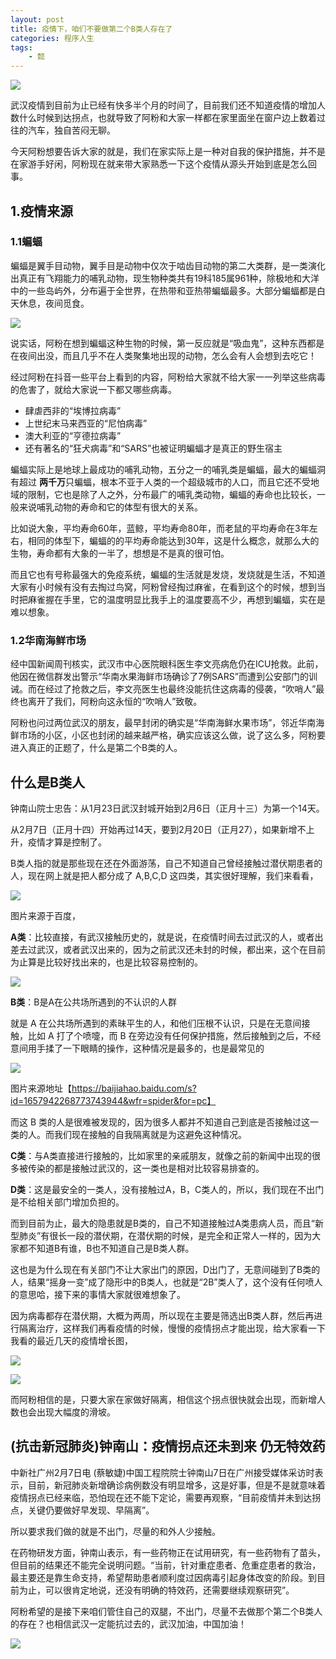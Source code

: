 ```yaml
---
layout: post
title: 疫情下，咱们不要做第二个B类人存在了
categories: 程序人生
tags:
	- 懿
---
```


![](http://www.justdojava.com/assets/images/2019/java/image_yi/2020/02-08/7.jpg)

武汉疫情到目前为止已经有快多半个月的时间了，目前我们还不知道疫情的增加人数什么时候到达拐点，也就导致了阿粉和大家一样都在家里面坐在窗户边上数着过往的汽车，独自苦闷无聊。

<!--more-->

今天阿粉想要告诉大家的就是，我们在家实际上是一种对自我的保护措施，并不是在家游手好闲，阿粉现在就来带大家熟悉一下这个疫情从源头开始到底是怎么回事。

## 1.疫情来源

### 1.1蝙蝠

蝙蝠是翼手目动物，翼手目是动物中仅次于啮齿目动物的第二大类群，是一类演化出真正有飞翔能力的哺乳动物，现生物种类共有19科185属961种，除极地和大洋中的一些岛屿外，分布遍于全世界，在热带和亚热带蝙蝠最多。大部分蝙蝠都是白天休息，夜间觅食。

![](http://www.justdojava.com/assets/images/2019/java/image_yi/2020/02-08/1.jpg)

说实话，阿粉在想到蝙蝠这种生物的时候，第一反应就是“吸血鬼”，这种东西都是在夜间出没，而且几乎不在人类聚集地出现的动物，怎么会有人会想到去吃它！

经过阿粉在抖音一些平台上看到的内容，阿粉给大家就不给大家一一列举这些病毒的危害了，就给大家说一下都又哪些病毒。

- 肆虐西非的“埃博拉病毒”
- 上世纪末马来西亚的“尼怕病毒”
- 澳大利亚的“亨德拉病毒”
- 还有著名的“狂犬病毒”和“SARS”也被证明蝙蝠才是真正的野生宿主

蝙蝠实际上是地球上最成功的哺乳动物，五分之一的哺乳类是蝙蝠，最大的蝙蝠洞有超过 **两千万**只蝙蝠，根本不亚于人类的一个超级城市的人口，而且它还不受地域的限制，它也是除了人之外，分布最广的哺乳类动物，蝙蝠的寿命也比较长，一般来说哺乳动物的寿命和它的体型有很大的关系。

比如说大象，平均寿命60年，蓝鲸，平均寿命80年，而老鼠的平均寿命在3年左右，相同的体型下，蝙蝠的的平均寿命能达到30年，这是什么概念，就那么大的生物，寿命都有大象的一半了，想想是不是真的很可怕。

而且它也有号称最强大的免疫系统，蝙蝠的生活就是发烧，发烧就是生活，不知道大家有小时候有没有去掏过鸟窝，阿粉曾经掏过麻雀，在看到这个的时候，想到当时把麻雀握在手里，它的温度明显比我手上的温度要高不少，再想到蝙蝠，实在是难以想象。

### 1.2华南海鲜市场

经中国新闻周刊核实，武汉市中心医院眼科医生李文亮病危仍在ICU抢救。此前，他因在微信群发出警示“华南水果海鲜市场确诊了7例SARS”而遭到公安部门的训诫。而在经过了抢救之后，李文亮医生也最终没能抗住这病毒的侵袭，“吹哨人”最终也离开了我们，阿粉向这永恒的“吹哨人”致敬。

阿粉也问过两位武汉的朋友，最早封闭的确实是“华南海鲜水果市场”，邻近华南海鲜市场的小区，小区也封闭的越来越严格，确实应该这么做，说了这么多，阿粉要进入真正的正题了，什么是第二个B类的人。

## 什么是B类人

钟南山院士忠告：从1月23日武汉封城开始到2月6日（正月十三）为第一个14天。

从2月7日（正月十四）开始再过14天，要到2月20日（正月27），如果新增不上升，疫情才算是控制了。

B类人指的就是那些现在还在外面游荡，自己不知道自己曾经接触过潜伏期患者的人，现在网上就是把人都分成了 A,B,C,D 这四类，其实很好理解，我们来看看，

![](http://www.justdojava.com/assets/images/2019/java/image_yi/2020/02-08/2.jpg)

图片来源于百度，

**A类**：比较直接，有武汉接触历史的，就是说，在疫情时间去过武汉的人，或者出差去过武汉，或者武汉出来的，因为之前武汉还未封的时候，都出来，这个在目前为止算是比较好找出来的，也是比较容易控制的。

![](http://www.justdojava.com/assets/images/2019/java/image_yi/2020/02-08/3.jpg)

**B类**：B是A在公共场所遇到的不认识的人群

就是 A 在公共场所遇到的素昧平生的人，和他们压根不认识，只是在无意间接触，比如 A 打了个喷嚏，而 B 在旁边没有任何保护措施，然后接触到之后，不经意间用手揉了一下眼睛的操作，这种情况是最多的，也是最常见的

![](http://www.justdojava.com/assets/images/2019/java/image_yi/2020/02-08/4.jpg)

图片来源地址【https://baijiahao.baidu.com/s?id=1657942268773743944&wfr=spider&for=pc】

而这 B 类的人是很难被发现的，因为很多人都并不知道自己到底是否接触过这一类的人。而我们现在接触的自我隔离就是为这避免这种情况。

**C类**：与A类直接进行接触的，比如家里的亲戚朋友，就像之前的新闻中出现的很多被传染的都是接触过武汉的，这一类也是相对比较容易排查的。

**D类**：这是最安全的一类人，没有接触过A，B，C类人的，所以，我们现在不出门是不给相关部门增加负担的。

而到目前为止，最大的隐患就是B类的，自己不知道接触过A类患病人员，而且“新型肺炎”有很长一段的潜伏期，在潜伏期的时候，是完全和正常人一样的，因为大家都不知道B有谁，B也不知道自己是B类人群。

这也是为什么现在有关部门不让大家出门的原因，D出门了，无意间碰到了B类的人，结果“摇身一变”成了隐形中的B类人，也就是“2B”类人了，这个没有任何喷人的意思哈，接下来的事情大家就很难想象了。

因为病毒都存在潜伏期，大概为两周，所以现在主要是筛选出B类人群，然后再进行隔离治疗，这样我们再看疫情的时候，慢慢的疫情拐点才能出现，给大家看一下我看的最近几天的疫情增长图，

![](http://www.justdojava.com/assets/images/2019/java/image_yi/2020/02-08/5.jpg)

![](http://www.justdojava.com/assets/images/2019/java/image_yi/2020/02-08/6.jpg)

而阿粉相信的是，只要大家在家做好隔离，相信这个拐点很快就会出现，而新增人数也会出现大幅度的滑坡。

## (抗击新冠肺炎)钟南山：疫情拐点还未到来 仍无特效药

中新社广州2月7日电 (蔡敏婕)中国工程院院士钟南山7日在广州接受媒体采访时表示，目前，新冠肺炎新增确诊病例数没有明显增多，这是好事，但是不是就意味着疫情拐点已经来临，恐怕现在还不能下定论，需要再观察，“目前疫情并未到达拐点，关键仍要做好早发现、早隔离”。

所以要求我们做的就是不出门，尽量的和外人少接触。

在药物研发方面，钟南山表示，有一些药物正在试用研究，有一些药物有了苗头，但目前的结果还不能完全说明问题。“当前，针对重症患者、危重症患者的救治，最主要还是靠生命支持，希望帮助患者顺利度过因病毒引起身体改变的阶段。到目前为止，可以很肯定地说，还没有明确的特效药，还需要继续观察研究”。

阿粉希望的是接下来咱们管住自己的双腿，不出门，尽量不去做那个第二个B类人的存在？也相信武汉一定能抗过去的，武汉加油，中国加油！

![](http://www.justdojava.com/assets/images/2019/java/image_yi/2020/02-08/8.jpg)


 
 